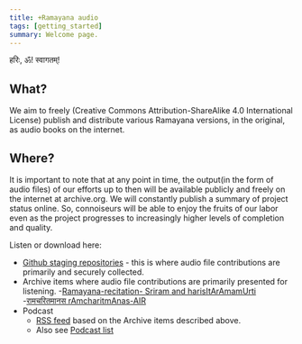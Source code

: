 ```yaml
---
title: +Ramayana audio
tags: [getting_started]
summary: Welcome page.
---
```


हरिः, ॐ! स्वागतम्!

## What?
We aim to freely (Creative Commons Attribution-ShareAlike 4.0 International License) publish and distribute various Ramayana versions, in the original, as audio books on the internet. 

## Where?
It is important to note that at any point in time, the output(in the form of audio files) of our efforts up to then will be available publicly and freely on the internet at archive.org. We will constantly publish a summary of project status online. So, connoiseurs will be able to enjoy the fruits of our labor even as the project progresses to increasingly higher levels of completion and quality.

Listen or download here:
- [Github staging repositories](https://github.com/ramayana-audio/) - this is where audio file contributions are primarily and securely collected.
- Archive items where audio file contributions are primarily presented for listening.
  -[Ramayana-recitation- Sriram and harisItArAmamUrti](https://archive.org/details/Ramayana-recitation-Sriram-harisItArAmamUrti-Ghanapaati-v2)
  -[रामचरितमानस rAmcharitmAnas-AIR](https://archive.org/details/rAmcharitmAnas-AIR)
- Podcast
  - [RSS feed](https://github.com/sanskrit-coders/rss-feeds/blob/master/feeds/sa/rAmAyaNa-mUlam.rss?raw=true) based on the Archive items described above.
  - Also see [Podcast list](https://docs.google.com/spreadsheets/d/1KMhtMaHCQpucqxH3aVcmYmPvQyV9vmunvckV2ARvD4M/edit#gid=0)
